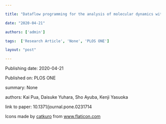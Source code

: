 ---
title: "Dataflow programming for the analysis of molecular dynamics with AViS, an analysis and visualization software application"
date: "2020-04-21"
authors: ['admin']
tags:  ['Research Article', 'None', 'PLOS ONE']
layout: "post"
---
Publishing date: 2020-04-21

Published on: PLOS ONE

summary: None

authors: Kai Pua, Daisuke Yuhara, Sho Ayuba, Kenji Yasuoka

link to paper: 10.1371/journal.pone.0231714

Icons made by <a href="https://www.flaticon.com/free-icon/bookshelves_3576884" title="catkuro">catkuro</a> from <a href="https://www.flaticon.com/" title="Flaticon"> www.flaticon.com</a>